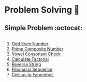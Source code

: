 # **Problem Solving** :memo:

## **Simple Problem** :octocat:

<div style="overflow-y: scroll; height: 350px;">

1. [Odd Even Number](./Simple-Problem/odd_even.py)
2. [Prime Composite Number](./Simple-Problem/prime_composite.py)
3. [Vowel Consonant Check](./Simple-Problem/vowel_consonant.py)
4. [Calculate Factorial](./Simple-Problem/calculate_factorial.py)
5. [Reverse String](./Simple-Problem/reverse_string.py)
6. [Fibonacci Sequence](./Simple-Problem/fibonacci_sequence.py)
7. [Celsius to Fahrenheit](./Simple-Problem/celsius_to_fahrenheit.py)
</div>
